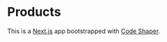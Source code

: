 # Products

This is a [Next.js](https://nextjs.org/) app bootstrapped with
[Code Shaper](https://code-shaper.dev).
